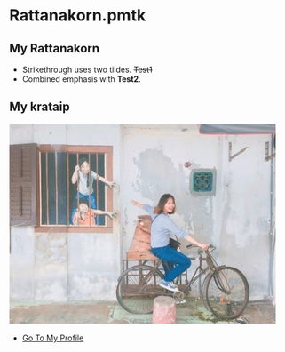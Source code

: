# Rattanakorn.pmtk
## My Rattanakorn
* Strikethrough uses two tildes. ~~Test1~~
* Combined emphasis with **Test2**.
## My krataip
![alt text](https://github.com/krataip/Rattanakorn.pmtk/blob/master/profile.jpg "Logo Title Pro")

* [Go To My Profile](https://krataip.github.io/Rattanakorn.pmtk/assign1)

